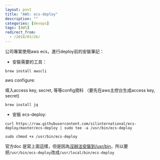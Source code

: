 ```yaml
---
layout: post
title: "AWS: ecs-deploy"
description: ""
categories: [devops]
tags: [AWS]
redirect_from:
  - /2018/03/26/
---
```


公司專案使用aws ecs，進行deploy前的安裝筆記：

- 安裝需要的工具：

~~~~
brew install awscli
~~~~

aws configure:

填入access key, secret, 等等config資料
（要先在aws主控台生成access key, secret)

~~~
brew install jq
~~~

- 安裝 ecs-deploy:

~~~
curl https://raw.githubusercontent.com/silinternational/ecs-deploy/master/ecs-deploy | sudo tee -a /usr/bin/ecs-deploy

sudo chmod +x /usr/bin/ecs-deploy
~~~

官方doc 是寫上面這樣，但是因為[沒辦法安裝到/usr/bin](https://github.com/tstack/lnav/issues/295)，所以要把`/usr/bin/ecs-deploy`改成`/usr/local/bin/ecs-deploy`
